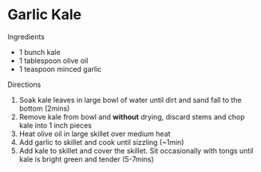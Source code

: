 # Garlic Kale

Ingredients

- 1 bunch kale
- 1 tablespoon olive oil
- 1 teaspoon minced garlic

Directions

1. Soak kale leaves in large bowl of water until dirt and sand fall to the bottom (2mins)
2. Remove kale from bowl and **without** drying, discard stems and chop kale into 1 inch pieces
3. Heat olive oil in large skillet over medium heat
4. Add garlic to skillet and cook until sizzling (~1min)
5. Add kale to skillet and cover the skillet. Sit occasionally  with tongs until kale is bright green and tender (5-7mins)